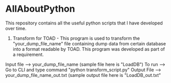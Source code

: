 # AllAboutPython
This repository contains all the useful python scripts that I have developed over time.

1. Transform for TOAD - This program is used to transform the "your_dump_file_name" file containing dump data from certain database into a format readable by TOAD. This program was developed as part of a requirement.

Input file --> your_dump_file_name (sample file here is "LoadDB")
To run --> Go to CLI and type command "python transform_script.py"
Output File --> your_dump_file_name_out.txt (sample output file here is "LoadDB_out.txt"

